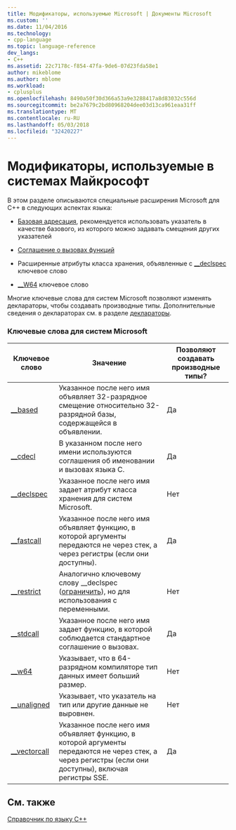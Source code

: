 ```yaml
---
title: Модификаторы, используемые Microsoft | Документы Microsoft
ms.custom: ''
ms.date: 11/04/2016
ms.technology:
- cpp-language
ms.topic: language-reference
dev_langs:
- C++
ms.assetid: 22c7178c-f854-47fa-9de6-07d23fda58e1
author: mikeblome
ms.author: mblome
ms.workload:
- cplusplus
ms.openlocfilehash: 8490a50f30d366a53a9e3288417a8d83032c556d
ms.sourcegitcommit: be2a7679c2bd80968204dee03d13ca961eaa31ff
ms.translationtype: MT
ms.contentlocale: ru-RU
ms.lasthandoff: 05/03/2018
ms.locfileid: "32420227"
---
```

# <a name="microsoft-specific-modifiers"></a>Модификаторы, используемые в системах Майкрософт
В этом разделе описываются специальные расширения Microsoft для C++ в следующих аспектах языка:  
  
-   [Базовая адресация](../cpp/based-addressing.md), рекомендуется использовать указатель в качестве базового, из которого можно задавать смещения других указателей  
  
-   [Соглашение о вызовах функций](../cpp/calling-conventions.md)  
  
-   Расширенные атрибуты класса хранения, объявленные с [__declspec](../cpp/declspec.md) ключевое слово  
  
-   [__W64](../cpp/w64.md) ключевое слово  
  
 Многие ключевые слова для систем Microsoft позволяют изменять деклараторы, чтобы создавать производные типы. Дополнительные сведения о деклараторах см. в разделе [деклараторы](http://msdn.microsoft.com/en-us/8a7b9b51-92bd-4ac0-b3fe-0c4abe771838).  
  
### <a name="microsoft-specific-keywords"></a>Ключевые слова для систем Microsoft  
  
|Ключевое слово|Значение|Позволяют создавать производные типы?|  
|-------------|-------------|---------------------------------|  
|[__based](../cpp/based-grammar.md)|Указанное после него имя объявляет 32-разрядное смещение относительно 32-разрядной базы, содержащейся в объявлении.|Да|  
|[__cdecl](../cpp/cdecl.md)|В указанном после него имени используются соглашения об именовании и вызовах языка C.|Да|  
|[__declspec](../cpp/declspec.md)|Указанное после него имя задает атрибут класса хранения для систем Microsoft.|Нет|  
|[__fastcall](../cpp/fastcall.md)|Указанное после него имя объявляет функцию, в которой аргументы передаются не через стек, а через регистры (если они доступны).|Да|  
|[__restrict](../cpp/extension-restrict.md)|Аналогично ключевому слову __declspec ([ограничить](../cpp/restrict.md)), но для использования с переменными.|Нет|  
|[__stdcall](../cpp/stdcall.md)|Указанное после него имя задает функцию, в которой соблюдается стандартное соглашение о вызовах.|Да|  
|[__w64](../cpp/w64.md)|Указывает, что в 64-разрядном компиляторе тип данных имеет больший размер.|Нет|  
|[__unaligned](../cpp/unaligned.md)|Указывает, что указатель на тип или другие данные не выровнен.|Нет|  
|[__vectorcall](../cpp/vectorcall.md)|Указанное после него имя объявляет функцию, в которой аргументы передаются не через стек, а через регистры (если они доступны), включая регистры SSE.|Да|  
  
## <a name="see-also"></a>См. также  
 [Справочник по языку C++](../cpp/cpp-language-reference.md)